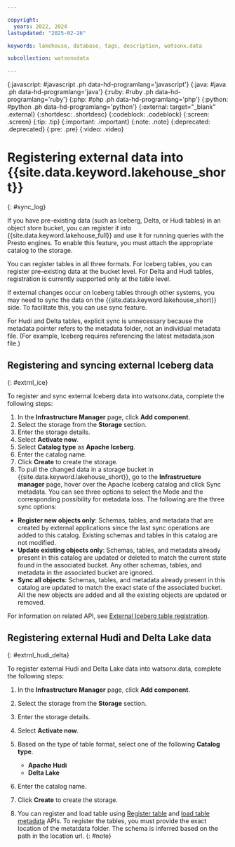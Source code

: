 ```yaml
---

copyright:
  years: 2022, 2024
lastupdated: "2025-02-26"

keywords: lakehouse, database, tags, description, watsonx.data

subcollection: watsonxdata

---
```


{:javascript: #javascript .ph data-hd-programlang='javascript'}
{:java: #java .ph data-hd-programlang='java'}
{:ruby: #ruby .ph data-hd-programlang='ruby'}
{:php: #php .ph data-hd-programlang='php'}
{:python: #python .ph data-hd-programlang='python'}
{:external: target="_blank" .external}
{:shortdesc: .shortdesc}
{:codeblock: .codeblock}
{:screen: .screen}
{:tip: .tip}
{:important: .important}
{:note: .note}
{:deprecated: .deprecated}
{:pre: .pre}
{:video: .video}

# Registering external data into {{site.data.keyword.lakehouse_short}}
{: #sync_log}

If you have pre-existing data (such as Iceberg, Delta, or Hudi tables) in an object store bucket, you can register it into {{site.data.keyword.lakehouse_full}} and use it for running queries with the Presto engines. To enable this feature, you must attach the appropriate catalog to the storage.

You can register tables in all three formats. For Iceberg tables, you can register pre-existing data at the bucket level. For Delta and Hudi tables, registration is currently supported only at the table level.

If external changes occur on Iceberg tables through other systems, you may need to sync the data on the {{site.data.keyword.lakehouse_short}} side. To facilitate this, you can use sync feature.

For Hudi and Delta tables, explicit sync is unnecessary because the metadata pointer refers to the metadata folder, not an individual metadata file. (For example, Iceberg requires referencing the latest metadata.json file.)


## Registering and syncing external Iceberg data
{: #extrnl_ice}

To register and sync external Iceberg data into watsonx.data, complete the following steps:

1. In the **Infrastructure Manager** page, click **Add component**.
2. Select the storage from the **Storage** section.
3. Enter the storage details.
3. Select **Activate now**.
4. Select **Catalog type** as **Apache Iceberg**.
5. Enter the catalog name.
6. Click **Create** to create the storage.
7. To pull the changed data in a storage bucket in {{site.data.keyword.lakehouse_short}}, go to the **Infrastructure manager** page, hover over the Apache Iceberg catalog and click Sync metadata. You can see three options to select the Mode and the corresponding possibility for metadata loss. The following are the three sync options:

* **Register new objects only**: Schemas, tables, and metadata that are created by external applications since the last sync operations are added to this catalog. Existing schemas and tables in this catalog are not modified.
* **Update existing objects only**: Schemas, tables, and metadata already present in this catalog are updated or deleted to match the current state found in the associated bucket. Any other schemas, tables, and metadata in the associated bucket are ignored.
* **Sync all objects**: Schemas, tables, and metadata already present in this catalog are updated to match the exact state of the associated bucket. All the new objects are added and all the existing objects are updated or removed.

For information on related API, see [External Iceberg table registration](https://cloud.ibm.com/apidocs/watsonxdata-software#update-sync-catalog).

## Registering external Hudi and Delta Lake data
{: #extrnl_hudi_delta}

To register external Hudi and Delta Lake data into watsonx.data, complete the following steps:

1. In the **Infrastructure Manager** page, click **Add component**.
2. Select the storage from the **Storage** section.
3. Enter the storage details.
3. Select **Activate now**.
4. Based on the type of table format, select one of the following **Catalog type**.

   - **Apache Hudi**
   - **Delta Lake**

5. Enter the catalog name.
6. Click **Create** to create the storage.
7. You can register and load table using [Register table]() and [load table metadata]() APIs.
   To register the tables, you must provide the exact location of the metatdata folder. The schema is inferred based on the path in the location url.
   {: #note}
